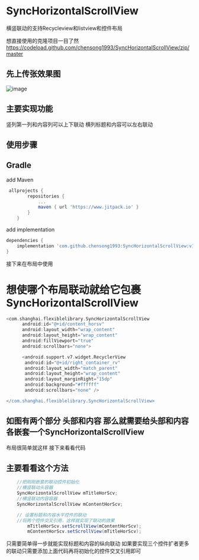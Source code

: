 # SyncHorizontalScrollView
横竖联动的支持Recycleview和listview和控件布局

想直接使用的克隆项目一目了然
https://codeload.github.com/chensong1993/SyncHorizontalScrollView/zip/master

## 先上传张效果图

![image](https://github.com/chensong1993/SyncHorizontalScrollView/blob/master/newsAd.gif)

## 主要实现功能
 竖列第一列和内容列可以上下联动 横列标题和内容可以左右联动

## 使用步骤
## Gradle
add Maven
``` groovy
 allprojects {
		repositories {
			...
			maven { url 'https://www.jitpack.io' }
		}
	}
 ```
add implementation
``` groovy
dependencies {
    implementation 'com.github.chensong1993:SyncHorizontalScrollView:v1.0.0'
}
```


接下来在布局中使用

# 想使哪个布局联动就给它包裹SyncHorizontalScrollView
``` groovy
<com.shanghai.flexiblelibrary.SyncHorizontalScrollView
      android:id="@+id/content_horsv"
      android:layout_width="wrap_content"
      android:layout_height="wrap_content"
      android:fillViewport="true"
      android:scrollbars="none">

      <android.support.v7.widget.RecyclerView
       android:id="@+id/right_container_rv"
       android:layout_width="match_parent"
       android:layout_height="wrap_content"
       android:layout_marginRight="15dp"
       android:background="#ffffff"
       android:scrollbars="none" />

</com.shanghai.flexiblelibrary.SyncHorizontalScrollView>
```
## 如图有两个部分 头部和内容 那么就需要给头部和内容各嵌套一个SyncHorizontalScrollView

布局很简单就这样
接下来看看代码
## 主要看看这个方法
``` groovy
  	//把刚刚嵌套的联动控件初始化
  	//横竖联动头容器
	SyncHorizontalScrollView mTitleHorScv;
 	//横竖联动内容容器
	SyncHorizontalScrollView mContentHorScv;

	// 设置标题和内容水平控件的联动
	//将两个控件交叉引用，这样就实现了联动的效果
        mTitleHorScv.setScrollView(mContentHorScv);
        mContentHorScv.setScrollView(mTitleHorScv);
```
 只需要简单得一步就能实现标题和内容的纵向联动
 如果要实现三个控件扩者更多的联动只需要添加上面代码再将初始化的控件交叉引用即可
